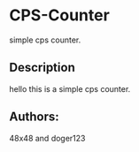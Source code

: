 # CPS-Counter

simple cps counter.

## Description
hello this is a simple cps counter.

## Authors: 

48x48 and doger123
